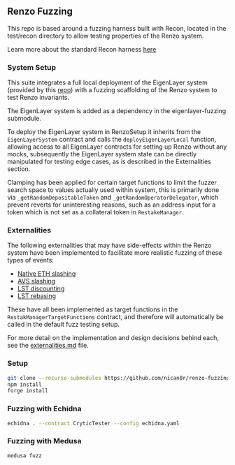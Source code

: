 ## Renzo Fuzzing

This repo is based around a fuzzing harness built with Recon, located in the test/recon directory to allow testing properties of the Renzo system. 

Learn more about the standard Recon harness [here](https://getrecon.substack.com/p/building-a-test-harness-with-recon?r=34r2zr) 

### System Setup

This suite integrates a full local deployment of the EigenLayer system (provided by this [repo](https://github.com/nican0r/eigenlayer-fuzzing/tree/main)) with a fuzzing scaffolding of the Renzo system to test Renzo invariants.

The EigenLayer system is added as a dependency in the eigenlayer-fuzzing submodule. 

To deploy the EigenLayer system in RenzoSetup it inherits from the `EigenLayerSystem` contract and calls the `deployEigenLayerLocal` function, allowing access to all EigenLayer contracts for setting up Renzo without any mocks, subsequently the EigenLayer system state can be directly manipulated for testing edge cases, as is described in the Externalities section. 

Clamping has been applied for certain target functions to limit the fuzzer search space to values actually used within system, this is primarily done via `_getRandomDepositableToken` and `_getRandomOperatorDelegator`, which prevent reverts for uninteresting reasons, such as an address input for a token which is not set as a collateral token in `RestakeManager`. 

### Externalities 

The following externalities that may have side-effects within the Renzo system have been implemented to facilitate more realistic fuzzing of these types of events:

- [Native ETH slashing](https://github.com/nican0r/renzo-fuzzing/blob/4364ec80cce740bbafb09be1aab8929faf3e1c96/test/recon/RestakeManagerTargets.sol#L120-L124)
- [AVS slashing](https://github.com/nican0r/renzo-fuzzing/blob/4364ec80cce740bbafb09be1aab8929faf3e1c96/test/recon/RestakeManagerTargets.sol#L127-L135)
- [LST discounting](https://github.com/nican0r/renzo-fuzzing/blob/4364ec80cce740bbafb09be1aab8929faf3e1c96/test/recon/RestakeManagerTargets.sol#L138-L152)
- [LST rebasing](https://github.com/nican0r/renzo-fuzzing/blob/4364ec80cce740bbafb09be1aab8929faf3e1c96/test/recon/RestakeManagerTargets.sol#L156-L172)

These have all been implemented as target functions in the `RestakManagerTargetFunctions` contract, and therefore will automatically be called in the default fuzz testing setup.

For more detail on the implementation and design decisions behind each, see the [externalities.md](https://github.com/nican0r/renzo-fuzzing/blob/main/externalities.md) file.

### Setup

```bash
git clone --recurse-submodules https://github.com/nican0r/renzo-fuzzing
npm install
forge install
```

### Fuzzing with Echidna
```bash
echidna . --contract CryticTester --config echidna.yaml
```

### Fuzzing with Medusa
```
medusa fuzz
```

